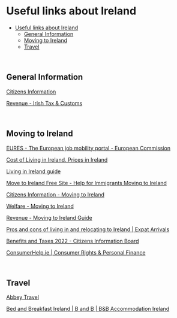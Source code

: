 # Useful links about Ireland

- [Useful links about Ireland](#useful-links-about-ireland)
  - [General Information](#general-information)
  - [Moving to Ireland](#moving-to-ireland)
  - [Travel](#travel)

&nbsp;

## General Information

[Citizens Information](http://www.citizensinformation.ie/)

[Revenue - Irish Tax & Customs](http://www.revenue.ie/)

&nbsp;

## Moving to Ireland

[EURES - The European job mobility portal - European Commission](https://ec.europa.eu/eures/public/en/homepage)

[Cost of Living in Ireland. Prices in Ireland](http://www.numbeo.com/cost-of-living/country_result.jsp?country=Ireland)

[Living in Ireland guide](http://www.expat-blog.com/en/guide/europe/ireland/)

[Move to Ireland Free Site - Help for Immigrants Moving to Ireland](http://www.movetoireland.com/)

[Citizens Information - Moving to Ireland](http://www.citizensinformation.ie/en/moving_country/moving_to_ireland/)

[Welfare - Moving to Ireland](http://www.welfare.ie/en/Pages/Moving-to-Ireland.aspx)

[Revenue - Moving to Ireland Guide](http://www.revenue.ie/en/personal/circumstances/moving/)

[Pros and cons of living in and relocating to Ireland | Expat Arrivals](http://www.expatarrivals.com/ireland/pros-and-cons-of-moving-to-ireland)

[Benefits and Taxes 2022 - Citizens Information Board](https://www.citizensinformationboard.ie/en/publications/information/benefits_and_taxes.html)

[ConsumerHelp.ie | Consumer Rights & Personal Finance](http://www.consumerhelp.ie/)

&nbsp;

## Travel

[Abbey Travel](https://www.abbeytravel.ie/)

[Bed and Breakfast Ireland | B and B | B&B Accommodation Ireland](http://www.bandbireland.com/)
